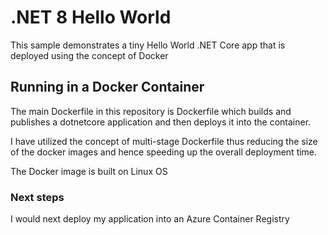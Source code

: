 # .NET 8 Hello World

This sample demonstrates a tiny Hello World .NET Core app that is deployed using the concept of Docker

## Running in a Docker Container

The main Dockerfile in this repository is Dockerfile which builds and publishes a dotnetcore application and
then deploys it into the container.

I have utilized the concept of multi-stage Dockerfile thus reducing the size of the docker images and hence
speeding up the overall deployment time.

The Docker image is built on Linux OS

### Next steps

I would next deploy my application into an Azure Container Registry



